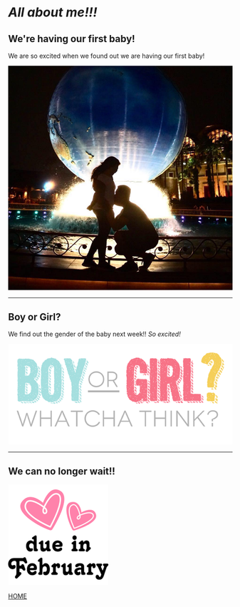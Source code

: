 # *All about me!!!*

## We're having our first baby! 

We are so excited when we found out we are having our first baby!

![](39113449_2235497473131593_17115242811097088_n.jpg)

---

## Boy or Girl?

We find out the gender of the baby next week!! *So excited!*

![](boyorgirl.png)

---

## We can no longer wait!!

![](/images.png)

[HOME](xhaixhai.github.io) 
